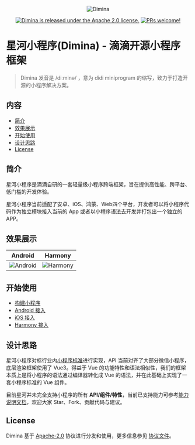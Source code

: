 <div align="center">

![Dimina](https://s3-gz01.didistatic.com/packages-mait/img/yeGw4QBcQP1745495172856.png)

[![Dimina is released under the Apache 2.0 license.](https://img.shields.io/badge/license-Apache%202.0-blue)](https://github.com/didi/dimina/blob/HEAD/LICENSE)
[![PRs welcome!](https://img.shields.io/badge/PRs-welcome-brightgreen.svg)](https://github.com/didi/dimina/blob/HEAD/CONTRIBUTING.md)

</div>

# 星河小程序(Dimina) - 滴滴开源小程序框架

> Dimina 发音是 /diːminə/ ，意为 didi miniprogram 的缩写，致力于打造开源的小程序解决方案。

## 内容

- [简介](#简介)
- [效果展示](#效果展示)
- [开始使用](#开始使用)
- [设计思路](#设计思路)
- [License](#license)

## 简介

星河小程序是滴滴自研的一套轻量级小程序跨端框架，旨在提供高性能、跨平台、低门槛的开发体验。

星河小程序当前适配了安卓、iOS、鸿蒙、Web四个平台，开发者可以将小程序代码作为独立模块接入当前的 App 或者以小程序语法去开发并打包出一个独立的 APP。

## 效果展示

| Android | Harmony |
| ---- | ---- |
| ![Android](https://s3-gz01.didistatic.com/packages-mait/img/4UXIfwMOuJ1745485525250.jpg) | ![Harmony](https://s3-gz01.didistatic.com/packages-mait/img/9UeGKg9qdV1745485235803.jpg) |

## 开始使用

- [构建小程序](./fe/README.md)
- [Android 接入](./android/README.md)
- [iOS 接入](./iOS/README.md)
- [Harmony 接入](./harmony/README.md)

## 设计思路

星河小程序对标行业内[小程序标准](https://www.w3.org/TR/mini-app-white-paper/)进行实现，API 当前对齐了大部分微信小程序，底层渲染框架使用了 Vue3。得益于 Vue 的功能特性和语法相似性，我们的框架本质上是将小程序的语法通过编译器转化成 Vue 的语法，并在此基础上实现了一套小程序标准的 Vue 组件。

目前星河并未完全支持小程序的所有 **API/组件/特性**，当前已支持能力可参考[能力说明文档](./docs/README.md)，欢迎大家 Star、Fork、贡献代码与建议。

## License

Dimina 基于 [Apache-2.0](https://opensource.org/license/apache-2-0) 协议进行分发和使用，更多信息参见 [协议文件](LICENSE)。
